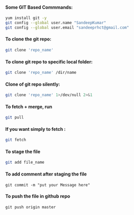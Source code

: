 #### Some GIT Based Commmands:

```bash
yum install git -y
git config --global user.name "SandeepKumar"
git config --global user.email "sandeeprhct@gmail.com"
```

#### To clone the git repo:
```bash
git clone 'repo_name'
```

#### To clone git repo to specific local folder:
```bash
git clone 'repo_name' /dir/name
```
#### Clone of git repo silently:
```bash
git clone 'repo_name' 1>/dev/null 2>&1
```

#### To fetch + merge, run
```bash
git pull
```
#### If you want simply to fetch :
```bash
git fetch
```

#### To stage the file
```bash
git add file_name
```
#### To add comment after staging the file
```
git commit -m "put your Message here"
```
#### To push the file in github repo
```
git push origin master
